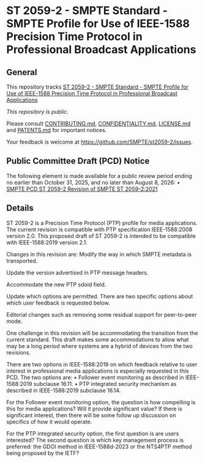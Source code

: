 # ST 2059-2 - SMPTE Standard - SMPTE Profile for Use of IEEE-1588 Precision Time Protocol in Professional Broadcast Applications
## General
This repository tracks [ST 2059-2 - SMPTE Standard - SMPTE Profile for Use of IEEE-1588 Precision Time Protocol in Professional Broadcast Applications](https://ieeexplore.ieee.org/document/9452731/)

_This repository is *public*._

Please consult [CONTRIBUTING.md](./CONTRIBUTING.md), [CONFIDENTIALITY.md](./CONFIDENTIALITY.md), [LICENSE.md](./LICENSE.md) and
[PATENTS.md](./PATENTS.md) for important notices.

Your feedback is welcome at https://github.com/SMPTE/st2059-2/issues.

## Public Committee Draft (PCD) Notice

The following element is made available for a public review period ending no earlier than October 31, 2025, and no later than August 8, 2026:
	•	[SMPTE PCD ST 2059-2 Revision of SMPTE ST 2059-2:2021](./32NF-PCD-ST-2059-2-revision-PTP-Profile-2024-10-04.pdf)

## Details

ST 2059-2 is a Precision Time Protocol (PTP) profile for media applications.  The current revision is compatible with PTP specification IEEE-1588:2008 version 2.0. This proposed draft of ST 2059-2 is intended to be compatible with IEEE-1588:2019 version 2.1.

Changes in this revision are:
Modify the way in which SMPTE metadata is transported.

Update the version advertised in PTP message headers.
 
Accommodate the new PTP sdoid field.
 
Update which options are permitted.  There are two specific options about which user feedback is requested below.
 
Editorial changes such as removing some residual support for peer-to-peer mode.

One challenge in this revision will be accommodating the transition from the current standard. This draft makes some accommodations to allow what may be a long period where systems are a hybrid of devices from the two revisions.

There are two options in IEEE-1588:2019 on which feedback relative to user interest in professional media applications is especially requested in this PCD.  The two options are:
	•	Follower event monitoring as described in IEEE-1588:2019 subclause 16.11.
 	•	PTP integrated security mechanism as described in IEEE-1588:2019 subclause 16.14.

For the Follower event monitoring option, the question is how compelling is this for media applications?   Will it provide significant value?  If there is significant interest, then there will be some follow up discussion on specifics of how it would operate.

For the PTP integrated security option, the first question is are users interested?  The second question is which key management process is preferred: the GDOI method in IEEE-1588d-2023 or the NTS4PTP method being proposed by the IETF?
